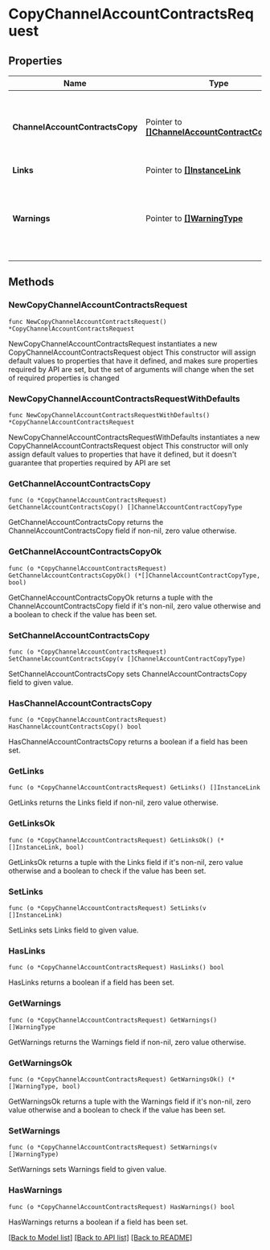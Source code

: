 # CopyChannelAccountContractsRequest

## Properties

Name | Type | Description | Notes
------------ | ------------- | ------------- | -------------
**ChannelAccountContractsCopy** | Pointer to [**[]ChannelAccountContractCopyType**](ChannelAccountContractCopyType.md) | List of channel account contracts information to create a copy of. | [optional] 
**Links** | Pointer to [**[]InstanceLink**](InstanceLink.md) |  | [optional] 
**Warnings** | Pointer to [**[]WarningType**](WarningType.md) | Used in conjunction with the Success element to define a business error. | [optional] 

## Methods

### NewCopyChannelAccountContractsRequest

`func NewCopyChannelAccountContractsRequest() *CopyChannelAccountContractsRequest`

NewCopyChannelAccountContractsRequest instantiates a new CopyChannelAccountContractsRequest object
This constructor will assign default values to properties that have it defined,
and makes sure properties required by API are set, but the set of arguments
will change when the set of required properties is changed

### NewCopyChannelAccountContractsRequestWithDefaults

`func NewCopyChannelAccountContractsRequestWithDefaults() *CopyChannelAccountContractsRequest`

NewCopyChannelAccountContractsRequestWithDefaults instantiates a new CopyChannelAccountContractsRequest object
This constructor will only assign default values to properties that have it defined,
but it doesn't guarantee that properties required by API are set

### GetChannelAccountContractsCopy

`func (o *CopyChannelAccountContractsRequest) GetChannelAccountContractsCopy() []ChannelAccountContractCopyType`

GetChannelAccountContractsCopy returns the ChannelAccountContractsCopy field if non-nil, zero value otherwise.

### GetChannelAccountContractsCopyOk

`func (o *CopyChannelAccountContractsRequest) GetChannelAccountContractsCopyOk() (*[]ChannelAccountContractCopyType, bool)`

GetChannelAccountContractsCopyOk returns a tuple with the ChannelAccountContractsCopy field if it's non-nil, zero value otherwise
and a boolean to check if the value has been set.

### SetChannelAccountContractsCopy

`func (o *CopyChannelAccountContractsRequest) SetChannelAccountContractsCopy(v []ChannelAccountContractCopyType)`

SetChannelAccountContractsCopy sets ChannelAccountContractsCopy field to given value.

### HasChannelAccountContractsCopy

`func (o *CopyChannelAccountContractsRequest) HasChannelAccountContractsCopy() bool`

HasChannelAccountContractsCopy returns a boolean if a field has been set.

### GetLinks

`func (o *CopyChannelAccountContractsRequest) GetLinks() []InstanceLink`

GetLinks returns the Links field if non-nil, zero value otherwise.

### GetLinksOk

`func (o *CopyChannelAccountContractsRequest) GetLinksOk() (*[]InstanceLink, bool)`

GetLinksOk returns a tuple with the Links field if it's non-nil, zero value otherwise
and a boolean to check if the value has been set.

### SetLinks

`func (o *CopyChannelAccountContractsRequest) SetLinks(v []InstanceLink)`

SetLinks sets Links field to given value.

### HasLinks

`func (o *CopyChannelAccountContractsRequest) HasLinks() bool`

HasLinks returns a boolean if a field has been set.

### GetWarnings

`func (o *CopyChannelAccountContractsRequest) GetWarnings() []WarningType`

GetWarnings returns the Warnings field if non-nil, zero value otherwise.

### GetWarningsOk

`func (o *CopyChannelAccountContractsRequest) GetWarningsOk() (*[]WarningType, bool)`

GetWarningsOk returns a tuple with the Warnings field if it's non-nil, zero value otherwise
and a boolean to check if the value has been set.

### SetWarnings

`func (o *CopyChannelAccountContractsRequest) SetWarnings(v []WarningType)`

SetWarnings sets Warnings field to given value.

### HasWarnings

`func (o *CopyChannelAccountContractsRequest) HasWarnings() bool`

HasWarnings returns a boolean if a field has been set.


[[Back to Model list]](../README.md#documentation-for-models) [[Back to API list]](../README.md#documentation-for-api-endpoints) [[Back to README]](../README.md)


